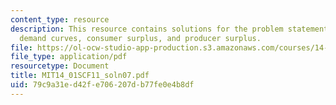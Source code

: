 ```yaml
---
content_type: resource
description: This resource contains solutions for the problem statements related to
  demand curves, consumer surplus, and producer surplus.
file: https://ol-ocw-studio-app-production.s3.amazonaws.com/courses/14-01sc-principles-of-microeconomics-fall-2011/79c9a31ed42fe706207db77fe0e4b8df_MIT14_01SCF11_soln07.pdf
file_type: application/pdf
resourcetype: Document
title: MIT14_01SCF11_soln07.pdf
uid: 79c9a31e-d42f-e706-207d-b77fe0e4b8df
---
```

